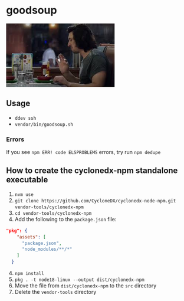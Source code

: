 # goodsoup
![goodsoup.jpeg](goodsoup.jpeg)

## Usage
- `ddev ssh`
- `vendor/bin/goodsoup.sh`

### Errors
If you see `npm ERR! code ELSPROBLEMS` errors, try run `npm dedupe`

## How to create the cyclonedx-npm standalone executable
1. `nvm use`
2. `git clone https://github.com/CycloneDX/cyclonedx-node-npm.git vendor-tools/cyclonedx-npm`
2. `cd vendor-tools/cyclonedx-npm`
3. Add the following to the `package.json` file:
```json
"pkg": {
    "assets": [
      "package.json",
      "node_modules/**/*"
    ]
  }
```
4. `npm install`
5. `pkg . -t node18-linux --output dist/cyclonedx-npm`
6. Move the file from `dist/cyclonedx-npm` to the `src` directory
7. Delete the `vendor-tools` directory
